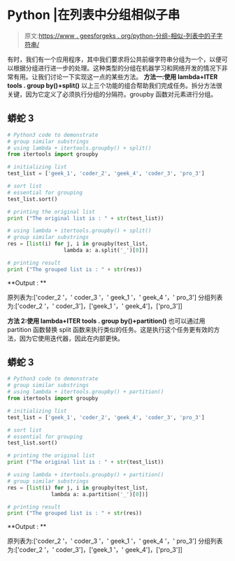 # Python |在列表中分组相似子串

> 原文:[https://www . geesforgeks . org/python-分组-相似-列表中的子字符串/](https://www.geeksforgeeks.org/python-grouping-similar-substrings-in-list/)

有时，我们有一个应用程序，其中我们要求将公共前缀字符串分组为一个，以便可以根据分组进行进一步的处理。这种类型的分组在机器学习和网络开发的情况下非常有用。让我们讨论一下实现这一点的某些方法。
**方法一:使用 lambda+ITER tools . group by()+split()**
以上三个功能的组合帮助我们完成任务。拆分方法很关键，因为它定义了必须执行分组的分隔符。groupby 函数对元素进行分组。

## 蟒蛇 3

```py
# Python3 code to demonstrate
# group similar substrings
# using lambda + itertools.groupby() + split()
from itertools import groupby

# initializing list
test_list = ['geek_1', 'coder_2', 'geek_4', 'coder_3', 'pro_3']

# sort list
# essential for grouping
test_list.sort()

# printing the original list
print ("The original list is : " + str(test_list))

# using lambda + itertools.groupby() + split()
# group similar substrings
res = [list(i) for j, i in groupby(test_list,
                  lambda a: a.split('_')[0])]

# printing result
print ("The grouped list is : " + str(res))
```

**Output : **

原列表为:['coder_2 '，' coder_3 '，' geek_1 '，' geek_4 '，' pro_3']
分组列表为:['coder_2 '，' coder_3']，['geek_1 '，' geek_4']，['pro_3']]

**方法 2:使用 lambda+ITER tools . group by()+partition()**
也可以通过用 partition 函数替换 split 函数来执行类似的任务。这是执行这个任务更有效的方法，因为它使用迭代器，因此在内部更快。

## 蟒蛇 3

```py
# Python3 code to demonstrate
# group similar substrings
# using lambda + itertools.groupby() + partition()
from itertools import groupby

# initializing list
test_list = ['geek_1', 'coder_2', 'geek_4', 'coder_3', 'pro_3']

# sort list
# essential for grouping
test_list.sort()

# printing the original list
print ("The original list is : " + str(test_list))

# using lambda + itertools.groupby() + partition()
# group similar substrings
res = [list(i) for j, i in groupby(test_list,
              lambda a: a.partition('_')[0])]

# printing result
print ("The grouped list is : " + str(res))
```

**Output : **

原列表为:['coder_2 '，' coder_3 '，' geek_1 '，' geek_4 '，' pro_3']
分组列表为:['coder_2 '，' coder_3']，['geek_1 '，' geek_4']，['pro_3']]